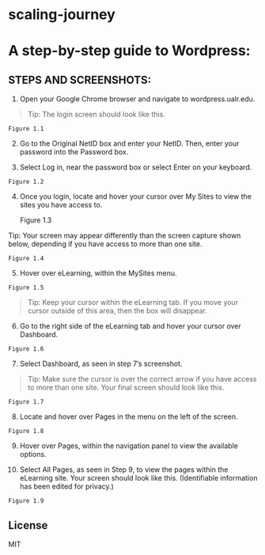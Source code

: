 # scaling-journey
# A step-by-step guide to Wordpress:


## STEPS AND SCREENSHOTS:


  1. Open your Google Chrome browser and navigate to wordpress.ualr.edu.
> 
> Tip: The login screen should look like this.


    Figure 1.1


  2. Go to the Original NetID box and enter your NetID. Then, enter your password into the Password box.

  3. Select Log in, near the password box or select Enter on your keyboard.


    Figure 1.2


 4. Once you login, locate and hover your cursor over My Sites to view the sites you have access to.


    Figure 1.3
     

 Tip: Your screen may appear differently than the screen capture shown below, depending if you have access to more than one site.


    Figure 1.4
    

  5. Hover over eLearning, within the MySites menu.


    Figure 1.5

> Tip: Keep your cursor within the eLearning tab. If you move your cursor outside of this area, then the box will disappear. 


  6. Go to the right side of the eLearning tab and hover your cursor over Dashboard.
	
	
	Figure 1.6
	
	
  7. Select Dashboard, as seen in step 7’s screenshot.

> Tip: Make sure the cursor is over the correct arrow if you have access to more than one site. Your final screen should look like this.
 
    Figure 1.7

  8. Locate and hover over Pages in the menu on the left of the screen. 
	
    Figure 1.8
    
  9. Hover over Pages, within the navigation panel to view the available options.



  10. Select All Pages, as seen in Step 9, to view the pages within the eLearning site. Your screen should look like this. 
(Identifiable information has been edited for privacy.)

    Figure 1.9


## License

MIT



[//]: # (These are reference links used in the body of this note and get stripped out when the markdown processor does its job. There is no need to format nicely because it shouldn't be seen. Thanks SO - http://stackoverflow.com/questions/4823468/store-comments-in-markdown-syntax)

   [dill]: <https://github.com/joemccann/dillinger>
   [git-repo-url]: <https://github.com/joemccann/dillinger.git>
   [john gruber]: <http://daringfireball.net>
   [df1]: <http://daringfireball.net/projects/markdown/>
   [markdown-it]: <https://github.com/markdown-it/markdown-it>
   [Ace Editor]: <http://ace.ajax.org>
   [node.js]: <http://nodejs.org>
   [Twitter Bootstrap]: <http://twitter.github.com/bootstrap/>
   [jQuery]: <http://jquery.com>
   [@tjholowaychuk]: <http://twitter.com/tjholowaychuk>
   [express]: <http://expressjs.com>
   [AngularJS]: <http://angularjs.org>
   [Gulp]: <http://gulpjs.com>

   [PlDb]: <https://github.com/joemccann/dillinger/tree/master/plugins/dropbox/README.md>
   [PlGh]: <https://github.com/joemccann/dillinger/tree/master/plugins/github/README.md>
   [PlGd]: <https://github.com/joemccann/dillinger/tree/master/plugins/googledrive/README.md>
   [PlOd]: <https://github.com/joemccann/dillinger/tree/master/plugins/onedrive/README.md>
   [PlMe]: <https://github.com/joemccann/dillinger/tree/master/plugins/medium/README.md>
   [PlGa]: <https://github.com/RahulHP/dillinger/blob/master/plugins/googleanalytics/README.md>
